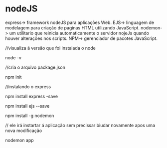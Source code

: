# nodeJS

express-> framework nodeJS para aplicações Web.
EJS-> linguagem de modelagem para criação de paginas HTML utilizando JavaScript.
nodemon-> um utilitario que reinicia automaticamente o servidor nojeJs quando houver alterações nos scripts.
NPM-> gerenciador de pacotes JavaScript.

//visualiza á versão que foi instalada o node

node -v

//cria o arquivo package.json

npm init

//instalando o express

npm install express -save


npm install ejs --save


npm install -g nodemon

// ele irá instartar á aplicação sem precissar biudar novamente apos uma nova modificação

nodemon app
